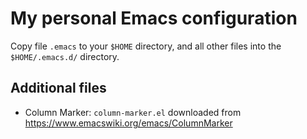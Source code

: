 # My personal Emacs configuration

Copy file `.emacs` to your `$HOME` directory, and all other files into the
`$HOME/.emacs.d/` directory.

## Additional files

- Column Marker: `column-marker.el` downloaded from
https://www.emacswiki.org/emacs/ColumnMarker
